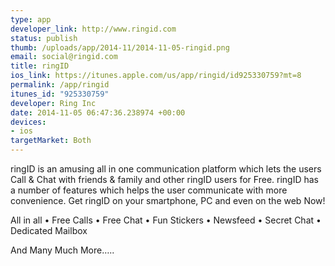 ```yaml
--- 
type: app
developer_link: http://www.ringid.com
status: publish
thumb: /uploads/app/2014-11/2014-11-05-ringid.png
email: social@ringid.com
title: ringID
ios_link: https://itunes.apple.com/us/app/ringid/id925330759?mt=8
permalink: /app/ringid
itunes_id: "925330759"
developer: Ring Inc
date: 2014-11-05 06:47:36.238974 +00:00
devices: 
- ios
targetMarket: Both
---
```


ringID is an amusing all in one communication platform which lets the users Call & Chat with friends & family and other ringID users for Free. ringID has a number of features which helps the user communicate with more convenience. Get ringID on your smartphone, PC and even on the web Now! 

All in all 
•	Free Calls
•	Free Chat
•	Fun Stickers
•	Newsfeed
•	Secret Chat
•	Dedicated Mailbox

And Many Much More…..
